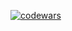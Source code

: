 [![codewars](https://www.codewars.com/users/SafronovRaff/badges/mini)](https://www.codewars.com/users/SafronovRaff) 
